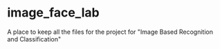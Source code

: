 # image_face_lab
A place to keep all the files for the project for "Image Based Recognition and Classification"
